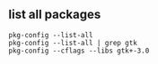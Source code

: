 ## list all packages
```
pkg-config --list-all
pkg-config --list-all | grep gtk
pkg-config --cflags --libs gtk+-3.0
```